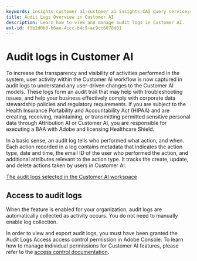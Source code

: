 ```yaml
---
keywords: insights;customer ai;customer ai insights;CAI query service;customer ai queries;customer ai scores
title: Audit Logs Overview in Customer AI
description: Learn how to view and manage audit logs in Customer AI.
exl-id: f5b2d0b0-b6ae-4ccc-b4c9-ac9cc6078d81
---
```

# Audit logs in Customer AI

To increase the transparency and visibility of activities performed in the system, user activity within the Customer AI workflow is now captured in audit logs to understand any user-driven changes to the Customer AI models. These logs form an audit trail that may help with troubleshooting issues, and help your business effectively comply with corporate data stewardship policies and regulatory requirements.  If you are subject to the Health Insurance Portability and Accountability Act (HIPAA) and are creating, receiving, maintaining, or transmitting permitted sensitive personal data through Attribution AI or Customer AI, you are responsible for executing a BAA with Adobe and licensing Healthcare Shield.

In a basic sense, an audit log tells who performed what action, and when. Each action recorded in a log contains metadata that indicates the action type, date and time, the email ID of the user who performed the action, and additional attributes relevant to the action type. It tracks the create, update, and delete actions taken by users in Customer AI.

[The audit logs selected in the Customer AI workspace](../../customer-ai/images/data-governance/audit-logs-cai.png)

## Access to audit logs

When the feature is enabled for your organization, audit logs are automatically collected as activity occurs. You do not need to manually enable log collection.

In order to view and export audit logs, you must have been granted the Audit Logs Access access control permission in Adobe Console. To learn how to manage individual permissions for Customer AI features, please refer to the [access control documentation](../cai-data-governance/access-controls.md).
